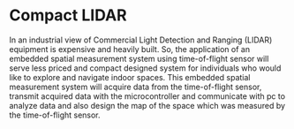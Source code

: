 # Compact LIDAR

In an industrial view of Commercial Light Detection and Ranging (LIDAR) equipment is
expensive and heavily built. So, the application of an embedded spatial measurement system
using time-of-flight sensor will serve less priced and compact designed system for individuals
who would like to explore and navigate indoor spaces. This embedded spatial measurement
system will acquire data from the time-of-flight sensor, transmit acquired data with the
microcontroller and communicate with pc to analyze data and also design the map of the space
which was measured by the time-of-flight sensor. 
